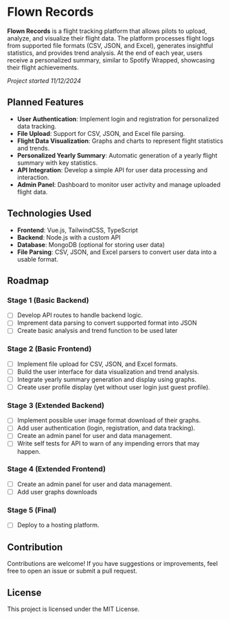 # Flown Records

**Flown Records** is a flight tracking platform that allows pilots to upload, analyze, and visualize their flight data. The platform processes flight logs from supported file formats (CSV, JSON, and Excel), generates insightful statistics, and provides trend analysis. At the end of each year, users receive a personalized summary, similar to Spotify Wrapped, showcasing their flight achievements.

*Project started 11/12/2024*
## Planned Features

- **User Authentication**: Implement login and registration for personalized data tracking.
- **File Upload**: Support for CSV, JSON, and Excel file parsing.
- **Flight Data Visualization**: Graphs and charts to represent flight statistics and trends.
- **Personalized Yearly Summary**: Automatic generation of a yearly flight summary with key statistics.
- **API Integration**: Develop a simple API for user data processing and interaction.
- **Admin Panel**: Dashboard to monitor user activity and manage uploaded flight data.

## Technologies Used

- **Frontend**: Vue.js, TailwindCSS, TypeScript
- **Backend**: Node.js with a custom API
- **Database**: MongoDB (optional for storing user data)
- **File Parsing**: CSV, JSON, and Excel parsers to convert user data into a usable format.

## Roadmap

### Stage 1 (Basic Backend)
- [ ] Develop API routes to handle backend logic.
- [ ] Imprement data parsing to convert supported format into JSON
- [ ] Create basic analysis and trend function to be used later

### Stage 2 (Basic Frontend)
- [ ] Implement file upload for CSV, JSON, and Excel formats.
- [ ] Build the user interface for data visualization and trend analysis.
- [ ] Integrate yearly summary generation and display using graphs.
- [ ] Create user profile display (yet without user login just guest profile).

### Stage 3 (Extended Backend)
- [ ] Implement possible user image format download of their graphs.
- [ ] Add user authentication (login, registration, and data tracking).
- [ ] Create an admin panel for user and data management.
- [ ] Write self tests for API to warn of any impending errors that may happen.

### Stage 4 (Extended Frontend)
- [ ] Create an admin panel for user and data management.
- [ ] Add user graphs downloads

### Stage 5 (Final)
- [ ] Deploy to a hosting platform.

## Contribution

Contributions are welcome! If you have suggestions or improvements, feel free to open an issue or submit a pull request.

## License

This project is licensed under the MIT License.